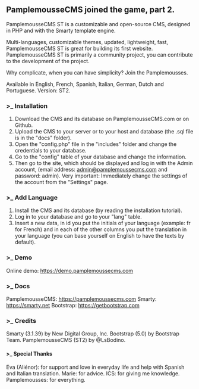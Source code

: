 ## PamplemousseCMS joined the game, part 2.

PamplemousseCMS ST is a customizable and open-source CMS, designed in PHP and with the Smarty template engine.

Multi-languages, customizable themes, updated, lightweight, fast, PamplemousseCMS ST is great for building its first website.
PamplemousseCMS ST is primarily a community project, you can contribute to the development of the project.

Why complicate, when you can have simplicity? Join the Pamplemousses.

Available in English, French, Spanish, Italian, German, Dutch and Portuguese.
Version: ST2.

### >_ Installation

1. Download the CMS and its database on PamplemousseCMS.com or on Github.
2. Upload the CMS to your server or to your host and database (the .sql file is in the "docs" folder).
3. Open the "config.php" file in the "includes" folder and change the credentials to your database.
4. Go to the "config" table of your database and change the information.
5. Then go to the site, which should be displayed and log in with the Admin account, (email address: admin@pamplemoussecms.com and password: admin).
Very important: Immediately change the settings of the account from the "Settings" page.


### >_ Add Language

1. Install the CMS and its database (by reading the installation tutorial).
2. Log in to your database and go to your "lang" table.
3. Insert a new data, in id you put the initials of your language (example: fr for French) and in each of the other columns you put the translation in your language (you can base yourself on English to have the texts by default).


### >_ Demo

Online demo: https://demo.pamplemoussecms.com


### >_ Docs

PamplemousseCMS: https://pamplemoussecms.com
Smarty: https://smarty.net
Bootstrap: https://getbootstrap.com


### >_ Credits

Smarty (3.1.39) by New Digital Group, Inc.
Bootstrap (5.0) by Bootstrap Team.
PamplemousseCMS (ST2) by @LsBodino.


#### >_ Special Thanks

Eva (Aliénor): for support and love in everyday life and help with Spanish and Italian translation.
Marie: for advice.
ICS: for giving me knowledge.
Pamplemousses: for everything.
